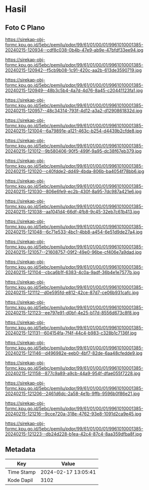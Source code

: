 # Hasil

## Foto C Plano

https://sirekap-obj-formc.kpu.go.id/5ebc/pemilu/pdpr/99/61/01/00/01/9961010001385-20240215-120934--cdf8c038-0b4b-47e9-ab9e-47bfdf33ee94.jpg

https://sirekap-obj-formc.kpu.go.id/5ebc/pemilu/pdpr/99/61/01/00/01/9961010001385-20240215-120942--f5cb9b08-1c91-420c-aa2b-613de3590719.jpg

https://sirekap-obj-formc.kpu.go.id/5ebc/pemilu/pdpr/99/61/01/00/01/9961010001385-20240215-120949--48b3c5b4-4a7d-4d76-8a45-c20441123fa1.jpg

https://sirekap-obj-formc.kpu.go.id/5ebc/pemilu/pdpr/99/61/01/00/01/9961010001385-20240215-120957--48c34314-793f-4d12-a3a2-d1290861832d.jpg

https://sirekap-obj-formc.kpu.go.id/5ebc/pemilu/pdpr/99/61/01/00/01/9961010001385-20240215-121004--6a79891e-a121-463c-b254-d4439b2cfde8.jpg

https://sirekap-obj-formc.kpu.go.id/5ebc/pemilu/pdpr/99/61/01/00/01/9961010001385-20240215-121012--9b580406-90f5-499f-9a95-dc38f67eb379.jpg

https://sirekap-obj-formc.kpu.go.id/5ebc/pemilu/pdpr/99/61/01/00/01/9961010001385-20240215-121020--c40fdde2-dd49-4bda-806b-ba4054f78bb6.jpg

https://sirekap-obj-formc.kpu.go.id/5ebc/pemilu/pdpr/99/61/01/00/01/9961010001385-20240215-121030--806e6fe9-ec2b-430f-8a95-7dc987a421e6.jpg

https://sirekap-obj-formc.kpu.go.id/5ebc/pemilu/pdpr/99/61/01/00/01/9961010001385-20240215-121038--aa1041d4-66df-4fb8-9c45-32eb7c61b413.jpg

https://sirekap-obj-formc.kpu.go.id/5ebc/pemilu/pdpr/99/61/01/00/01/9961010001385-20240215-121048--6c71e533-4bc1-4bb8-a454-6e51d9de27a4.jpg

https://sirekap-obj-formc.kpu.go.id/5ebc/pemilu/pdpr/99/61/01/00/01/9961010001385-20240215-121057--21608757-09f2-49e0-96be-cf406e7a9dad.jpg

https://sirekap-obj-formc.kpu.go.id/5ebc/pemilu/pdpr/99/61/01/00/01/9961010001385-20240215-121104--cbca6b1f-6383-4c0a-9adf-36b4e1e7577b.jpg

https://sirekap-obj-formc.kpu.go.id/5ebc/pemilu/pdpr/99/61/01/00/01/9961010001385-20240215-121112--d0e595fd-e812-42ce-87d7-ce06b931cafc.jpg

https://sirekap-obj-formc.kpu.go.id/5ebc/pemilu/pdpr/99/61/01/00/01/9961010001385-20240215-121123--ee797e91-d0bf-4e25-b17d-8556d673c8f8.jpg

https://sirekap-obj-formc.kpu.go.id/5ebc/pemilu/pdpr/99/61/01/00/01/9961010001385-20240215-121131--604154fa-7f4f-44c4-b983-c328b1c7136f.jpg

https://sirekap-obj-formc.kpu.go.id/5ebc/pemilu/pdpr/99/61/01/00/01/9961010001385-20240215-121146--d496982e-eeb0-4bf7-82de-6aa48cfedde9.jpg

https://sirekap-obj-formc.kpu.go.id/5ebc/pemilu/pdpr/99/61/01/00/01/9961010001385-20240215-121158--877c9a89-a9cb-44a9-954f-dfae055f7228.jpg

https://sirekap-obj-formc.kpu.go.id/5ebc/pemilu/pdpr/99/61/01/00/01/9961010001385-20240215-121206--2461d6dc-2a58-4e1b-9ffb-9596b0f86e21.jpg

https://sirekap-obj-formc.kpu.go.id/5ebc/pemilu/pdpr/99/61/01/00/01/9961010001385-20240215-121216--9cce720a-318e-4762-93e8-1091d2ca9e45.jpg

https://sirekap-obj-formc.kpu.go.id/5ebc/pemilu/pdpr/99/61/01/00/01/9961010001385-20240215-121223--db24d228-b1ea-42c4-87c4-8aa359dfba8f.jpg


## Metadata

| Key        | Value               |
| ---------- | ------------------- |
| Time Stamp | 2024-02-17 13:05:41 |
| Kode Dapil | 3102                |




